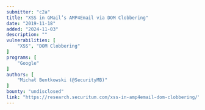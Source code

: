 ```yaml
---
submitter: "c2a"
title: "XSS in GMail’s AMP4Email via DOM Clobbering"
date: "2019-11-18"
added: "2024-11-03"
description: ""
vulnerabilities: [
    "XSS", "DOM Clobbering"
]
programs: [
    "Google"
]
authors: [
    "Michał Bentkowski (@SecurityMB)"
]
bounty: "undisclosed"
link: "https://research.securitum.com/xss-in-amp4email-dom-clobbering/"
---
```




